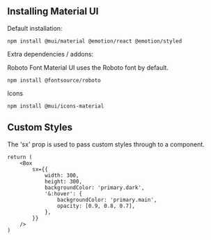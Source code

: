 ## Installing Material UI
Default installation:
```
npm install @mui/material @emotion/react @emotion/styled
```
Extra dependencies / addons:

Roboto Font
Material UI uses the Roboto font by default.
```
npm install @fontsource/roboto
```

Icons
```
npm install @mui/icons-material
```

## Custom Styles
The 'sx' prop is used to pass custom styles through to a component.
```
return (
    <Box
        sx={{
            width: 300,
            height: 300,
            backgroundColor: 'primary.dark',
            '&:hover': {
                backgroundColor: 'primary.main',
                opacity: [0.9, 0.8, 0.7],
            },
        }}
    />
)
```
